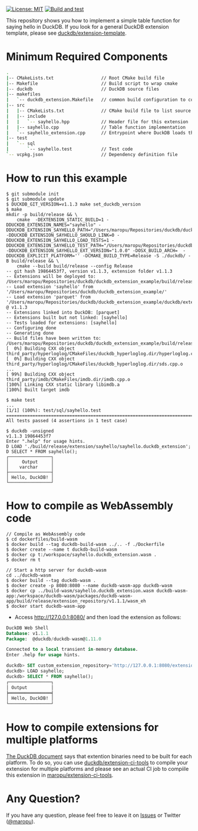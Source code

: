 [![License: MIT](https://img.shields.io/badge/License-MIT-yellow.svg)](https://opensource.org/licenses/MIT)
[![Build and test](https://github.com/maropu/duckdb_extension_example/actions/workflows/build_and_tests.yml/badge.svg)](https://github.com/maropu/duckdb_extension_example/actions/workflows/build_and_tests.yml)

This repository shows you how to implement a simple table function for saying hello in DuckDB.
If you look for a general DuckDB extension template, please see [duckdb/extension-template](https://github.com/duckdb/extension-template).

# Minimum Required Components

```bash
.
|-- CMakeLists.txt                  // Root CMake build file
|-- Makefile                        // Build script to wrap cmake
|-- duckdb                          // DuckDB source files
|-- makefiles
|   `-- duckdb_extension.Makefile   // common build configuration to compile extention, copied from `duckdb/extension-ci-tools`
|-- src
|   |-- CMakeLists.txt              // CMake build file to list source files
|   |-- include
|   |   `-- sayhello.hpp            // Header file for this extension
|   |-- sayhello.cpp                // Table function implementation
|   `-- sayhello_extension.cpp      // Entrypoint where DuckDB loads this extension
|-- test
|   `-- sql
|       `-- sayhello.test           // Test code
`-- vcpkg.json                      // Dependency definition file
```

# How to run this example

```shell
$ git submodule init
$ git submodule update
$ DUCKDB_GIT_VERSION=v1.1.3 make set_duckdb_version
$ make
mkdir -p build/release && \
	cmake  -DEXTENSION_STATIC_BUILD=1 -DDUCKDB_EXTENSION_NAMES="sayhello" -DDUCKDB_EXTENSION_SAYHELLO_PATH="/Users/maropu/Repositories/duckdb/duckdb_extension_example/" -DDUCKDB_EXTENSION_SAYHELLO_SHOULD_LINK=0 -DDUCKDB_EXTENSION_SAYHELLO_LOAD_TESTS=1 -DDUCKDB_EXTENSION_SAYHELLO_TEST_PATH="/Users/maropu/Repositories/duckdb/duckdb_extension_example/test/sql" -DDUCKDB_EXTENSION_SAYHELLO_EXT_VERSION="1.0.0" -DOSX_BUILD_ARCH=  -DDUCKDB_EXPLICIT_PLATFORM='' -DCMAKE_BUILD_TYPE=Release -S ./duckdb/ -B build/release && \
	cmake --build build/release --config Release
-- git hash 19864453f7, version v1.1.3, extension folder v1.1.3
-- Extensions will be deployed to: /Users/maropu/Repositories/duckdb/duckdb_extension_example/build/release/repository
-- Load extension 'sayhello' from '/Users/maropu/Repositories/duckdb/duckdb_extension_example/'
-- Load extension 'parquet' from '/Users/maropu/Repositories/duckdb/duckdb_extension_example/duckdb/extensions' @ v1.1.3
-- Extensions linked into DuckDB: [parquet]
-- Extensions built but not linked: [sayhello]
-- Tests loaded for extensions: [sayhello]
-- Configuring done
-- Generating done
-- Build files have been written to: /Users/maropu/Repositories/duckdb/duckdb_extension_example/build/release
[  0%] Building CXX object third_party/hyperloglog/CMakeFiles/duckdb_hyperloglog.dir/hyperloglog.cpp.o
[  0%] Building CXX object third_party/hyperloglog/CMakeFiles/duckdb_hyperloglog.dir/sds.cpp.o
...
[ 99%] Building CXX object third_party/imdb/CMakeFiles/imdb.dir/imdb.cpp.o
[100%] Linking CXX static library libimdb.a
[100%] Built target imdb

$ make test
...
[1/1] (100%): test/sql/sayhello.test
===============================================================================
All tests passed (4 assertions in 1 test case)

$ duckdb -unsigned
v1.1.3 19864453f7
Enter ".help" for usage hints.
D LOAD './build/release/extension/sayhello/sayhello.duckdb_extension';
D SELECT * FROM sayhello();
┌────────────────┐
│     Output     │
│    varchar     │
├────────────────┤
│ Hello, DuckDB! │
└────────────────┘
```

# How to compile as WebAssembly code

```shell
// Compile as WebAssembly code
$ cd dockerfiles/build-wasm
$ docker build --tag duckdb-build-wasm ../.. -f ./Dockerfile
$ docker create --name t duckdb-build-wasm
$ docker cp t:/workspace/sayhello.duckdb_extension.wasm .
$ docker rm t

// Start a http server for duckdb-wasm
cd ../duckdb-wasm
$ docker build --tag duckdb-wasm .
$ docker create -p 8080:8080 --name duckdb-wasm-app duckdb-wasm
$ docker cp ../build-wasm/sayhello.duckdb_extension.wasm duckdb-wasm-app:/workspace/duckdb-wasm/packages/duckdb-wasm-app/build/release/extension_repository/v1.1.1/wasm_eh
$ docker start duckdb-wasm-app
```

 - Access http://127.0.0.1:8080/ and then load the extension as follows:

```sql
DuckDB Web Shell
Database: v1.1.1
Package:  @duckdb/duckdb-wasm@1.11.0

Connected to a local transient in-memory database.
Enter .help for usage hints.

duckdb> SET custom_extension_repository='http://127.0.0.1:8080/extension_repository';
duckdb> LOAD sayhello;
duckdb> SELECT * FROM sayhello();
┌────────────────┐
│ Output         │
╞════════════════╡
│ Hello, DuckDB! │
└────────────────┘
```

# How to compile extensions for multiple platforms

[The DuckDB document](https://duckdb.org/docs/extensions/working_with_extensions.html#platforms) says that extention binaries need to be built for each platform.
To do so, you can use [duckdb/extension-ci-tools](https://github.com/duckdb/extension-ci-tools) to compile your extension for multiple platforms
and please see an actual CI job to compiile this extension in [maropu/extension-ci-tools](https://github.com/maropu/extension-ci-tools/actions/workflows/duckdb_extension_example.yml).

# Any Question?

If you have any question, please feel free to leave it on [Issues](https://github.com/maropu/duckdb_extension_example/issues)
or Twitter ([@maropu](http://twitter.com/#!/maropu)).
